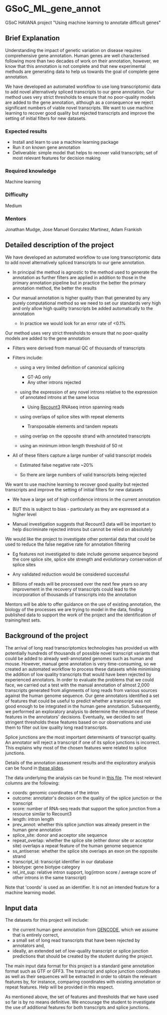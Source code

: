 # GSoC_ML_gene_annot

GSoC HAVANA project "Using machine learning to annotate difficult genes"


## Brief Explanation

Understanding the impact of genetic variation on disease requires comprehensive gene annotation. Human genes are well characterised following more than two decades of work on their annotation, however, we know that this annotation is not complete and that new experimental methods are generating data to help us towards the goal of complete gene annotation. 

We have developed an automated workflow to use long transcriptomic data to add novel alternatively spliced transcripts to our gene annotation. Our method uses very strict thresholds to ensure that no poor-quality models are added to the gene annotation, although as a consequence we reject significant numbers of viable novel transcripts. We want to use machine learning to recover good quality but rejected transcripts and improve the setting of initial filters for new datasets.

### Expected results

- Install and learn to use a machine learning package
- Run it on known gene annotation
- Deliverable: simple model that helps to recover valid transcripts; set of most relevant features for decision making

### Required knowledge

Machine learning

### Difficulty

Medium

### Mentors

Jonathan Mudge, Jose Manuel Gonzalez Martinez, Adam Frankish


## Detailed description of the project
We have developed an automated workflow to use long transcriptomic data to add novel alternatively spliced transcripts to our gene annotation.

- In principal the method is agnostic to the method used to generate the annotation as further filters are applied in addition to those in the primary annotation pipeline but in practice the better the primary annotation method, the better the results

- Our manual annotation is higher quality than that generated by any purely computational method so we need to set our standards very high and only allow high quality transcripts be added automatically to the annotation

  - In practice we would look for an error rate of <0.1%


Our method uses very strict thresholds to ensure that no poor-quality models are added to the gene annotation

- Filters were derived from manual QC of thousands of transcripts

- Filters include:

  - using a very limited definition of canonical splicing 
    - GT-AG only
    - Any other introns rejected

  - using the expression of any novel introns relative to the expression of annotated introns at the same locus

    - Using [Recount3](https://rna.recount.bio) RNAseq intron spanning reads 

  - using overlaps of splice sites with repeat elements

    - Transposable elements and tandem repeats

  - using overlap on the opposite strand with annotated transcripts
  - using an minimum intron length threshold of 50 nt

- All of these filters capture a large number of valid transcript models

  - Estimated false negative rate ~20%

  - So there are large numbers of valid transcripts being rejected


We want to use machine learning to recover good quality but rejected transcripts and improve the setting of initial filters for new datasets

- We have a large set of high confidence introns in the current annotation

- BUT this is subject to bias - particularly as they are expressed at a higher level

- Manual investigation suggests that Recount3 data will be important to help discriminate rejected introns but cannot be relied on absolutely


We would like the project to investigate other potential data that could be used to reduce the false negative rate for annotation filtering

- Eg features not investigated to date include genome sequence beyond the core splice site, splice site strength and evolutionary conservation of splice sites

- Any validated reduction would be considered successful

- Billions of reads will be processed over the next few years so any improvement in the recovery of transcripts could lead to the incorporation of thousands of transcripts into the annotation


Mentors will be able to offer guidance on the use of existing annotation, the biology of the processes we are trying to model in the data, finding published data to support the work of the project and the identification of training/test sets.


## Background of the project

The arrival of long read transcriptomics technologies has provided us with potentially hundreds of thousands of possible novel transcript variants that could be added to already well-annotated genomes such as human and mouse. However, manual gene annotation is very time-consuming, so we created an automated workflow to process these datasets while minimising the addition of low quality transcripts that would have been rejected by experienced annotators.
In order to evaluate the problems that we could face, we carried out a test with the manual annotation of almost 2,000 transcripts generated from alignments of long reads from various sources against the human genome sequence. Our gene annotators identified a set of features that could be useful to predict whether a transcript was not good enough to be integrated in the human gene annotation. 
Subsequently, we performed an exploratory analysis to determine the relevance of these features in the annotators' decisions.
Eventually, we decided to set stringent thresholds these features based on our observations and use them to filter out low quality long read transcripts.

Splice junctions are the most important determinants of transcript quality. An annotator will reject a transcript if one of its splice junctions is  incorrect. This explains why most of the chosen features were related to splice junctions.

Details of the annotation assessment results and the exploratory analysis can be found in [these slides](https://github.com/jmgonzmart/GSoC_ML_gene_annot/blob/main/analysis_update.pdf).

The data underlying the analysis can be found in [this file](https://github.com/jmgonzmart/GSoC_ML_gene_annot/blob/main/gene_annot_test.tsv). The most relevant columns are the following:
- coords: genomic coordinates of the intron
- outcome: annotator's decision on the quality of the splice junction or the transcript
- score: number of RNA-seq reads that support the splice junction from a resource similar to Recount3
- length: intron length
- prev_annot: whether this splice junction was already present in the human gene annotation
- splice_site: donor and acceptor site sequence
- repeat_overlap: whether the splice site (either donor site or acceptor site) overlaps a repeat feature of the human genome sequence
- ss_antisense: whether the splice site overlaps an exon on the opposite strand
- transcript_id: transcript identifier in our database
- bbiotype: gene biotype category
- rel_int_sup: relative intron support, log(intron score / average score of other introns in the same transcript)

Note that 'coords' is used as an identifier. It is not an intended feature for a machine learning model. 

## Input data

The datasets for this project will include:
- the current human gene annotation from [GENCODE](https://www.gencodegenes.org), which we assume that is entirely correct,
- a small set of long read transcripts that have been rejected by annotators and,
- ideally, an extended set of low-quality transcript or splice junction predictions that should be created by the student during the project.

The main input data format for this project is a standard gene annotation format such as GTF or GFF3.
The transcript and splice junction coordinates as well as their sequences will be extracted in order to obtain the relevant features by, for instance, comparing coordinates with existing annotation or repeat features. Help will be provided in this respect.

As mentioned above, the set of features and thresholds that we have used so far is by no means definitive. We encourage the student to investigate the use of additional features for both transcripts and splice junctions. 



